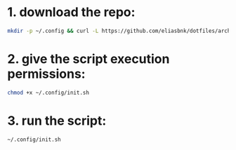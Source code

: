 # 1. download the repo:
```bash
mkdir -p ~/.config && curl -L https://github.com/eliasbnk/dotfiles/archive/refs/heads/main.zip | bsdtar -xvf- -C ~/.config --strip-components=1
```

# 2. give the script execution permissions:
```bash
chmod +x ~/.config/init.sh
```

# 3. run the script:
```bash
~/.config/init.sh
```
